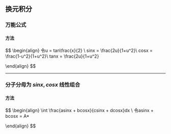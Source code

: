 ## 换元积分

### 万能公式

#### 方法
$$
\begin{align}
令u = tan\frac{x}{2} \\
sinx = \frac{2u}{1+u^2}\\
cosx = \frac{1-u^2}{1+u^2}\\
tanx = \frac{2u}{1+u^2}

\end{align}
$$

*****
### 分子分母为 $sinx,cosx$ 线性组合
#### 方法
$$
\begin{align}
\int \frac{asinx + bcosx}{csinx + dcosx}dx \\
令asinx + bcosx = A*

\end{align}
$$